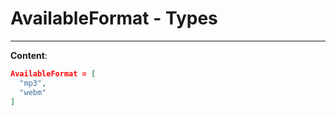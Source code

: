 <!-- This file is generated by a script. Do not edit directly -->
# AvailableFormat - Types


---
**Content**:
```json
AvailableFormat = [
  "mp3",
  "webm"
]
````

